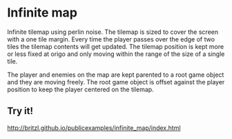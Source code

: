 # Infinite map
Infinite tilemap using perlin noise. The tilemap is sized to cover the screen with a one tile margin. Every time the player passes over the edge of two tiles the tilemap contents will get updated. The tilemap position is kept more or less fixed at origo and only moving within the range of the size of a single tile.

The player and enemies on the map are kept parented to a root game object and they are moving freely. The root game object is offset against the player position to keep the player centered on the tilemap.

## Try it!
http://britzl.github.io/publicexamples/infinite_map/index.html
